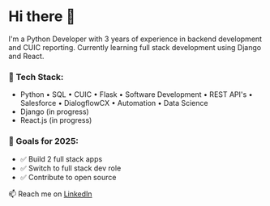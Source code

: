 # Hi there 👋

I'm a Python Developer with 3 years of experience in backend development and CUIC reporting. Currently learning full stack development using Django and React.

### 🔧 Tech Stack:
- Python • SQL • CUIC • Flask • Software Development • REST API's • Salesforce • DialogflowCX • Automation • Data Science
- Django (in progress)
- React.js (in progress)

### 🔭 Goals for 2025:
- ✅ Build 2 full stack apps
- ✅ Switch to full stack dev role
- ✅ Contribute to open source

📫 Reach me on [LinkedIn](https://www.linkedin.com/in/yobu-s-b28918171)
